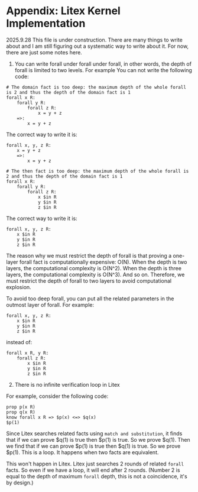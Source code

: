 # Appendix: Litex Kernel Implementation

2025.9.28 This file is under construction. There are many things to write about and I am still figuring out a systematic way to write about it. For now, there are just some notes here.

1. You can write forall under forall under forall, in other words, the depth of forall is limited to two levels. For example You can not write the following code:

```
# The domain fact is too deep: the maximum depth of the whole forall is 2 and thus the depth of the domain fact is 1
forall x R:
    forall y R:
        forall z R:
            x = y + z
    =>:
        x = y + z
```

The correct way to write it is:

```litex
forall x, y, z R:
    x = y + z
    =>:
        x = y + z
```

```
# The then fact is too deep: the maximum depth of the whole forall is 2 and thus the depth of the domain fact is 1
forall x R:
    forall y R:
        forall z R:
            x $in R
            y $in R
            z $in R
```

The correct way to write it is:
```litex
forall x, y, z R:
    x $in R
    y $in R
    z $in R
```

The reason why we must restrict the depth of forall is that proving a one-layer forall fact is computationally expensive: O(N). When the depth is two layers, the computational complexity is O(N^2). When the depth is three layers, the computational complexity is O(N^3). And so on. Therefore, we must restrict the depth of forall to two layers to avoid computational explosion.

To avoid too deep forall, you can put all the related parameters in the outmost layer of forall. For example:
```litex
forall x, y, z R:
    x $in R
    y $in R
    z $in R
```

instead of:
```litex
forall x R, y R:
    forall z R:
        x $in R
        y $in R
        z $in R
```

2. There is no infinite verification loop in Litex

For example, consider the following code:

```litex
prop p(x R)
prop q(x R)
know forall x R => $p(x) <=> $q(x)
$p(1)
```

Since Litex searches related facts using `match and substitution`, it finds that if we can prove $q(1) is true then $p(1) is true. So we prove $q(1). Then we find that if we can prove $p(1) is true then $q(1) is true. So we prove $p(1). This is a loop. It happens when two facts are equivalent.

This won't happen in Litex. Litex just searches 2 rounds of related `forall` facts. So even if we have a loop, it will end after 2 rounds. (Number 2 is equal to the depth of maximum `forall` depth, this is not a coincidence, it's by design.)